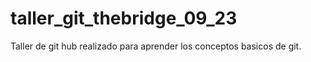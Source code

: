 # taller_git_thebridge_09_23
Taller de git hub realizado para aprender los conceptos basicos de git.
